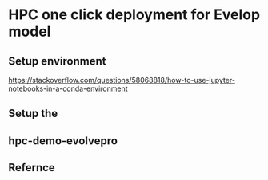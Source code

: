 # HPC one click deployment for Evelop model

## Setup environment
https://stackoverflow.com/questions/58068818/how-to-use-jupyter-notebooks-in-a-conda-environment


## Setup the


## hpc-demo-evolvepro

## Refernce 

